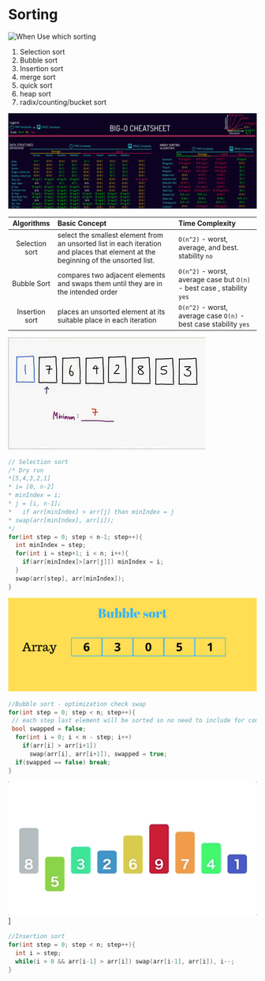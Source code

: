 # Sorting

![When Use which sorting](https://code.likeagirl.io/5-essential-sorting-algorithms-you-should-know-for-your-next-coding-interview-ffc048b0c95a)

1. Selection sort
2. Bubble sort
3. Insertion sort
4. merge sort
5. quick sort
6. heap sort
7. radix/counting/bucket sort

![image](big-o.png)

| Algorithms | Basic Concept | Time Complexity |
|:----------:|:-------------|:--------------|
| Selection sort | select the smallest element from an unsorted list in each iteration and places that element at the beginning of the unsorted list.| `O(n^2)` - worst, average, and best. stability `no`|
|Bubble Sort | compares two adjacent elements and swaps them until they are in the intended order|`O(n^2)` - worst, average case but `O(n)` - best case , stability `yes`|  
|Insertion sort|places an unsorted element at its suitable place in each iteration| `O(n^2)` - worst, average case `O(n)` - best case stability `yes`|

![image](selection-sort.gif)

``` CPP
// Selection sort
/* Dry run
*[5,4,3,2,1]
* i= [0, n-2]
* minIndex = i;
* j = [i, n-1];
*   if arr[minIndex] > arr[j] than minIndex = j
* swap(arr[minIndex], arr[i]);
*/
for(int step = 0; step < n-1; step++){
  int minIndex = step;
  for(int i = step+1; i < n; i++){
    if(arr[minIndex]>[arr[j]]) minIndex = i;
  }
  swap(arr[step], arr[minIndex]);
}
```

![image ](bubble-sort.gif)

```CPP
//Bubble sort - optimization check swap
for(int step = 0; step < n; step++){
 // each step last element will be sorted so no need to include for comparison.
 bool swapped = false;
  for(int i = 0; i < n - step; i++)
    if(arr[i] > arr[i+1]) 
      swap(arr[i], arr[i+1]), swapped = true;
  if(swapped == false) break;
}
```

![image ](insertion-sort.gif)]

```CPP
//Insertion sort
for(int step = 0; step < n; step++){
  int i = step;
  while(i > 0 && arr[i-1] > arr[i]) swap(arr[i-1], arr[i]), i--;
}

```
